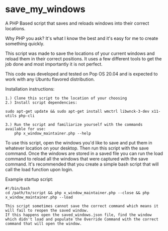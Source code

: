 # save_my_windows
A PHP Based script that saves and reloads windows into their correct locations.

Why PHP you ask? It's what I know the best and it's easy for me to create something quickly.

This script was made to save the locations of your current windows and reload them in their correct positions. It uses a few different tools to get the job done and most importantly it is not perfect.

This code was developed and tested on Pop OS 20.04 and is expected to work with any Ubuntu flavored distribution.

Installation instructions:

    1.) Clone this script to the location of your choosing
    2.) Install script dependencies:
    
    sudo apt-get update && sudo apt-get install wmctrl libwnck-3-dev x11-utils php-cli

    3.) Run the script and familiarize yourself with the commands available for use:
        php x_window_maintainer.php --help

To use this script, open the windows you'd like to save and put them in whatever location on your desktop. Then run this script with the save command.
Once the windows are stored in a saved file you can run the load command to reload all the windows that were captured with the save command.
It's recommended that you create a simple bash script that will call the load function upon login.

Example startup script:

    #!/bin/bash
    cd /path/to/script && php x_window_maintainer.php --close && php x_window_maintainer.php --load

    This script sometimes cannot save the correct command which means it will fail to reopen the saved window.
    If this happens open the saved_windows.json file, find the window which didn't load and populate the Override Command with the correct command that will open the window.

